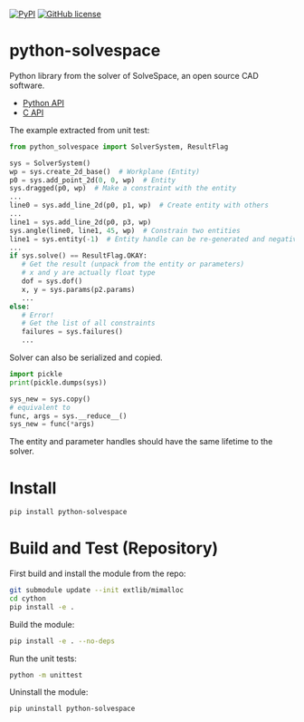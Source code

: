 [![PyPI](https://img.shields.io/pypi/v/python-solvespace.svg)](https://pypi.org/project/python-solvespace/)
[![GitHub license](https://img.shields.io/badge/license-GPLv3+-blue.svg)](https://raw.githubusercontent.com/KmolYuan/solvespace/master/LICENSE)

# python-solvespace

Python library from the solver of SolveSpace, an open source CAD software.

+ [Python API](https://pyslvs-ui.readthedocs.io/en/stable/python-solvespace-api/)
+ [C API](https://github.com/solvespace/solvespace/blob/master/exposed/DOC.txt)

The example extracted from unit test:

```python
from python_solvespace import SolverSystem, ResultFlag

sys = SolverSystem()
wp = sys.create_2d_base()  # Workplane (Entity)
p0 = sys.add_point_2d(0, 0, wp)  # Entity
sys.dragged(p0, wp)  # Make a constraint with the entity
...
line0 = sys.add_line_2d(p0, p1, wp)  # Create entity with others
...
line1 = sys.add_line_2d(p0, p3, wp)
sys.angle(line0, line1, 45, wp)  # Constrain two entities
line1 = sys.entity(-1)  # Entity handle can be re-generated and negatively indexed
...
if sys.solve() == ResultFlag.OKAY:
   # Get the result (unpack from the entity or parameters)
   # x and y are actually float type
   dof = sys.dof()
   x, y = sys.params(p2.params)
   ...
else:
   # Error!
   # Get the list of all constraints
   failures = sys.failures()
   ...
```

Solver can also be serialized and copied.

```python
import pickle
print(pickle.dumps(sys))

sys_new = sys.copy()
# equivalent to
func, args = sys.__reduce__()
sys_new = func(*args)
```

The entity and parameter handles should have the same lifetime to the solver.

# Install

```bash
pip install python-solvespace
```

# Build and Test (Repository)

First build and install the module from the repo:

```bash
git submodule update --init extlib/mimalloc
cd cython
pip install -e .
```

Build the module:

```bash
pip install -e . --no-deps
```

Run the unit tests:

```bash
python -m unittest
```

Uninstall the module:

```bash
pip uninstall python-solvespace
```
